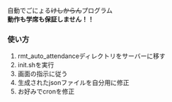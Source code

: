 自動でごにょる~~けしからん~~プログラム  
__動作も学席も保証しません！！__

### 使い方
1. rmt_auto_attendanceディレクトリをサーバーに移す
2. init.shを実行
3. 画面の指示に従う
4. 生成されたjsonファイルを自分用に修正
5. お好みでcronを修正
